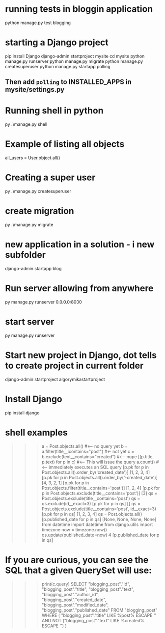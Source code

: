 # running tests in bloggin application
python manage.py test blogging

# starting a Django project
pip install Django
django-admin startproject mysite
cd mysite
python manage.py runserver
python manage.py migrate
python manage.py createsuperuser
python manage.py startapp polling
## Then add `polling` to INSTALLED_APPS in mysite/settings.py

# Running shell in python
py .\manage.py shell

# Example of listing all objects
all_users = User.object.all()

# Creating a super user
py .\manage.py createsuperuser

# create migration
py .\manage.py migrate

# new application in a solution - i new subfolder
django-admin startapp blog

# Run server allowing from anywhere
py manage.py runserver 0.0.0.0:8000

# start server
py manage.py runserver

# Start new project in Django, dot tells to create project in current folder
django-admin startproject algorymikastartproject 

# Install Django
pip install django

# shell examples
>>> a = Post.objects.all()  #<-- no query yet
>>> b = a.filter(title__icontains="post")  #<- not yet
>>> c = b.exclude(text__contains="created")  #<-- nope
>>> [(p.title, p.text) for p in c]  #<-- This will issue the query
>>> a.count()  #<-- immediately executes an SQL query
>>> [p.pk for p in Post.objects.all().order_by('created_date')]
    [1, 2, 3, 4]
>>> [p.pk for p in Post.objects.all().order_by('-created_date')]
    [4, 3, 2, 1]
>>> [p.pk for p in Post.objects.filter(title__contains='post')]
    [1, 2, 4]
>>> [p.pk for p in Post.objects.exclude(title__contains='post')]
    [3]
>>> qs = Post.objects.exclude(title__contains='post')
>>> qs = qs.exclude(id__exact=3)
>>> [p.pk for p in qs]
    []
>>> qs = Post.objects.exclude(title__contains='post', id__exact=3)
>>> [p.pk for p in qs]
    [1, 2, 3, 4]
>>> qs = Post.objects.all()
>>> [p.published_date for p in qs]
    [None, None, None, None]
>>> from datetime import datetime
>>> from django.utils import timezone
>>> now = timezone.now()
>>> qs.update(published_date=now)
    4
>>> [p.published_date for p in qs]

# If you are curious, you can see the SQL that a given QuerySet will use:
>>> print(c.query)
   SELECT "blogging_post"."id", "blogging_post"."title", "blogging_post"."text",
          "blogging_post"."author_id", "blogging_post"."created_date",
          "blogging_post"."modified_date", "blogging_post"."published_date"
   FROM "blogging_post"
   WHERE (
       "blogging_post"."title" LIKE %post% ESCAPE '\'
       AND NOT ("blogging_post"."text" LIKE %created% ESCAPE '\')
   )
  
 
